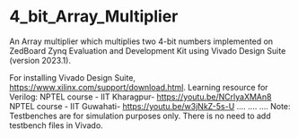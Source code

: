 # 4_bit_Array_Multiplier
An Array multiplier which multiplies two 4-bit numbers implemented on ZedBoard Zynq Evaluation and Development Kit using Vivado Design Suite (version 2023.1). 

For installing Vivado Design Suite, https://www.xilinx.com/support/download.html.
Learning resource for Verilog: 
NPTEL course - IIT Kharagpur- https://youtu.be/NCrlyaXMAn8
NPTEL course - IIT Guwahati- https://youtu.be/w3jNkZ-5s-U
....
....
....
Note: Testbenches are for simulation purposes only. There is no need to add testbench files in Vivado. 
